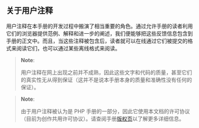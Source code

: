 关于用户注释
------------

用户注释在本手册的开发过程中搬演了相当重要的角色。通过允许手册的读者利用它们的浏览器提供范例、解释和进一步的阐述，我们便能够把这些反馈信息包含到手册的正文中。而且，当这些注释被包含后，读者就可以在线通过它们被提交的格式来阅读它们，也可以通过某些离线格式来阅读。

> **Note**:
>
> 用户注释在网上出现之前并不成熟，因此这些文字和代码的质量，甚至它们的真实性无从得到保证（这并不是说本手册本身的质量和准确性没有任何的保证）。

> **Note**:
>
> 由于用户注释被认为是 PHP
> 手册的一部分，因此它使用本文档的许可协议（目前为创作共用许可协议）。请查阅手册<a href="/copyright.html" class="link">版权页</a>以了解更多详细信息。
